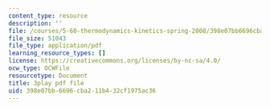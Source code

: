 ```yaml
---
content_type: resource
description: ''
file: /courses/5-60-thermodynamics-kinetics-spring-2008/398e07bb6696cba211b432cf1975ac36_qYqI9IWyv-c.pdf
file_size: 51043
file_type: application/pdf
learning_resource_types: []
license: https://creativecommons.org/licenses/by-nc-sa/4.0/
ocw_type: OCWFile
resourcetype: Document
title: 3play pdf file
uid: 398e07bb-6696-cba2-11b4-32cf1975ac36
---
```

